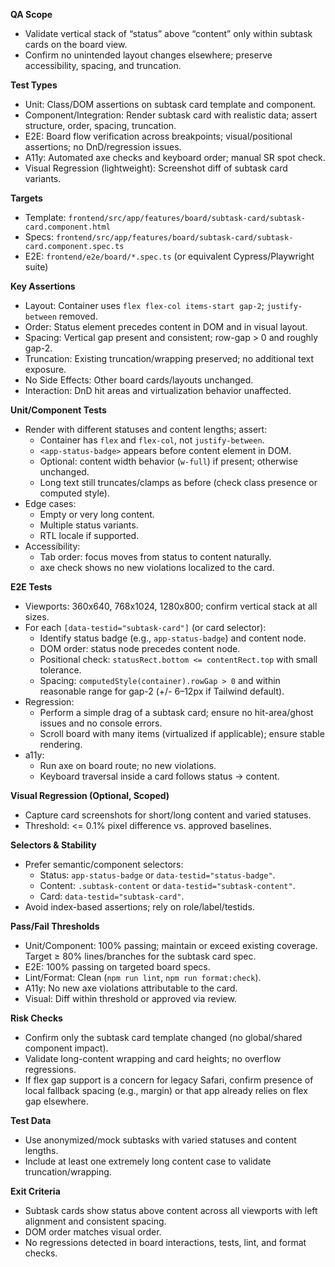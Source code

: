 **QA Scope**

- Validate vertical stack of “status” above “content” only within subtask cards on the board view.
- Confirm no unintended layout changes elsewhere; preserve accessibility, spacing, and truncation.

**Test Types**

- Unit: Class/DOM assertions on subtask card template and component.
- Component/Integration: Render subtask card with realistic data; assert structure, order, spacing, truncation.
- E2E: Board flow verification across breakpoints; visual/positional assertions; no DnD/regression issues.
- A11y: Automated axe checks and keyboard order; manual SR spot check.
- Visual Regression (lightweight): Screenshot diff of subtask card variants.

**Targets**

- Template: `frontend/src/app/features/board/subtask-card/subtask-card.component.html`
- Specs: `frontend/src/app/features/board/subtask-card/subtask-card.component.spec.ts`
- E2E: `frontend/e2e/board/*.spec.ts` (or equivalent Cypress/Playwright suite)

**Key Assertions**

- Layout: Container uses `flex flex-col items-start gap-2`; `justify-between` removed.
- Order: Status element precedes content in DOM and in visual layout.
- Spacing: Vertical gap present and consistent; row-gap > 0 and roughly gap-2.
- Truncation: Existing truncation/wrapping preserved; no additional text exposure.
- No Side Effects: Other board cards/layouts unchanged.
- Interaction: DnD hit areas and virtualization behavior unaffected.

**Unit/Component Tests**

- Render with different statuses and content lengths; assert:
  - Container has `flex` and `flex-col`, not `justify-between`.
  - `<app-status-badge>` appears before content element in DOM.
  - Optional: content width behavior (`w-full`) if present; otherwise unchanged.
  - Long text still truncates/clamps as before (check class presence or computed style).
- Edge cases:
  - Empty or very long content.
  - Multiple status variants.
  - RTL locale if supported.
- Accessibility:
  - Tab order: focus moves from status to content naturally.
  - axe check shows no new violations localized to the card.

**E2E Tests**

- Viewports: 360x640, 768x1024, 1280x800; confirm vertical stack at all sizes.
- For each `[data-testid="subtask-card"]` (or card selector):
  - Identify status badge (e.g., `app-status-badge`) and content node.
  - DOM order: status node precedes content node.
  - Positional check: `statusRect.bottom <= contentRect.top` with small tolerance.
  - Spacing: `computedStyle(container).rowGap > 0` and within reasonable range for gap-2 (+/- 6–12px if Tailwind default).
- Regression:
  - Perform a simple drag of a subtask card; ensure no hit-area/ghost issues and no console errors.
  - Scroll board with many items (virtualized if applicable); ensure stable rendering.
- a11y:
  - Run axe on board route; no new violations.
  - Keyboard traversal inside a card follows status → content.

**Visual Regression (Optional, Scoped)**

- Capture card screenshots for short/long content and varied statuses.
- Threshold: <= 0.1% pixel difference vs. approved baselines.

**Selectors & Stability**

- Prefer semantic/component selectors:
  - Status: `app-status-badge` or `data-testid="status-badge"`.
  - Content: `.subtask-content` or `data-testid="subtask-content"`.
  - Card: `data-testid="subtask-card"`.
- Avoid index-based assertions; rely on role/label/testids.

**Pass/Fail Thresholds**

- Unit/Component: 100% passing; maintain or exceed existing coverage. Target ≥ 80% lines/branches for the subtask card spec.
- E2E: 100% passing on targeted board specs.
- Lint/Format: Clean (`npm run lint`, `npm run format:check`).
- A11y: No new axe violations attributable to the card.
- Visual: Diff within threshold or approved via review.

**Risk Checks**

- Confirm only the subtask card template changed (no global/shared component impact).
- Validate long-content wrapping and card heights; no overflow regressions.
- If flex gap support is a concern for legacy Safari, confirm presence of local fallback spacing (e.g., margin) or that app already relies on flex gap elsewhere.

**Test Data**

- Use anonymized/mock subtasks with varied statuses and content lengths.
- Include at least one extremely long content case to validate truncation/wrapping.

**Exit Criteria**

- Subtask cards show status above content across all viewports with left alignment and consistent spacing.
- DOM order matches visual order.
- No regressions detected in board interactions, tests, lint, and format checks.